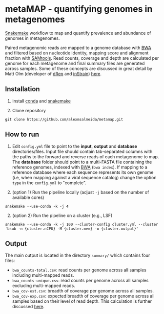 # metaMAP - quantifying genomes in metagenomes

[Snakemake](https://snakemake.readthedocs.io/en/stable/getting_started/installation.html) workflow to map and quantify prevalence and abundance of genomes in metagenomes.

Paired metagenomic reads are mapped to a genome database with [BWA](http://bio-bwa.sourceforge.net/) and filtered based on nucleotide identity, mapping score and alignment fraction with [SAMtools](http://www.htslib.org/). Read counts, coverage and depth are calculated per genome for each metagenome and final summary files are generated across samples. Some of these concepts are discussed in great detail by Matt Olm (developer of [dRep](https://drep.readthedocs.io/en/latest/) and [inStrain](https://instrain.readthedocs.io/en/latest/index.html)) [here](https://instrain.readthedocs.io/en/latest/important_concepts.html#an-overview-of-instrain-and-the-data-it-generates).

## Installation

1. Install [conda](https://conda.io/projects/conda/en/latest/user-guide/install/index.html) and [snakemake](https://snakemake.readthedocs.io/en/stable/getting_started/installation.html)

2. Clone repository
```
git clone https://github.com/alexmsalmeida/metamap.git
```

## How to run

1. Edit `config.yml` file to point to the <b>input</b>, <b>output</b> and <b>database</b> directories/files. Input file should contain tab-separated columns with the paths to the forward and reverse reads of each metagenome to map. The <b>database</b> folder should point to a multi-FASTA file containing the reference genomes, indexed with [BWA](http://bio-bwa.sourceforge.net/) (`bwa index`). If mapping to a reference database where each sequence represents its own genome (i.e, when mapping against a viral sequence catalog) change the option `type` in the `config.yml` to "complete".

2. (option 1) Run the pipeline locally (adjust `-j` based on the number of available cores)
```
snakemake --use-conda -k -j 4
```
2. (option 2) Run the pipeline on a cluster (e.g., LSF)
```
snakemake --use-conda -k -j 100 --cluster-config cluster.yml --cluster 'bsub -n {cluster.nCPU} -M {cluster.mem} -o {cluster.output}'
```

## Output

The main output is located in the directory `summary/` which contains four files:

* `bwa_counts-total.csv`: read counts per genome across all samples including multi-mapped reads.
* `bwa_counts-unique.csv`: read counts per genome across all samples excluding multi-mapped reads.
* `bwa_cov-est.csv`: breadth of coverage per genome across all samples.
* `bwa_cov-exp.csv`: expected breadth of coverage per genome across all samples based on their level of read depth. This calculation is further discussed [here](https://instrain.readthedocs.io/en/latest/important_concepts.html#detecting-organisms-in-metagenomic-data).
